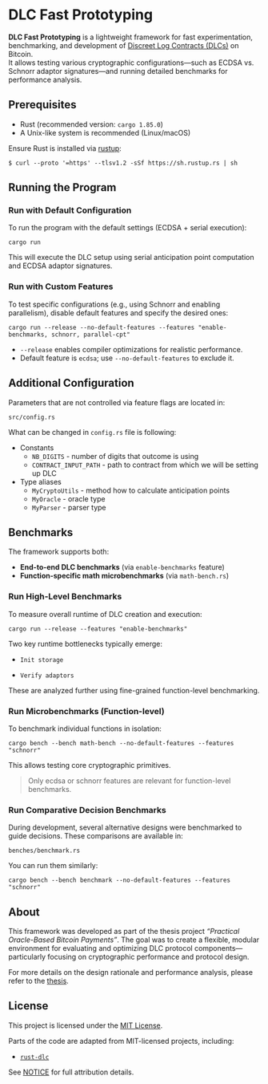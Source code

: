 # DLC Fast Prototyping

**DLC Fast Prototyping** is a lightweight framework for fast experimentation, benchmarking, and development of [Discreet Log Contracts (DLCs)](https://adiabat.github.io/dlc.pdf) on Bitcoin.  
It allows testing various cryptographic configurations—such as ECDSA vs. Schnorr adaptor signatures—and running detailed benchmarks for performance analysis.


## Prerequisites

- Rust (recommended version: `cargo 1.85.0`)
- A Unix-like system is recommended (Linux/macOS)

Ensure Rust is installed via [rustup](https://rustup.rs/):

```
$ curl --proto '=https' --tlsv1.2 -sSf https://sh.rustup.rs | sh
```


## Running the Program
### Run with Default Configuration
To run the program with the default settings (ECDSA + serial execution):
```
cargo run
```
This will execute the DLC setup using serial anticipation point computation and ECDSA adaptor signatures.

### Run with Custom Features
To test specific configurations (e.g., using Schnorr and enabling parallelism), disable default features and specify the desired ones:
```
cargo run --release --no-default-features --features "enable-benchmarks, schnorr, parallel-cpt"
```
- `--release` enables compiler optimizations for realistic performance.
- Default feature is `ecdsa`; use `--no-default-features` to exclude it.


## Additional Configuration
Parameters that are not controlled via feature flags are located in:
```
src/config.rs
```
What can be changed in `config.rs` file is following:
- Constants
    + `NB_DIGITS` - number of digits that outcome is using
    + `CONTRACT_INPUT_PATH` - path to contract from which we will be setting up DLC
- Type aliases
    + `MyCryptoUtils` - method how to calculate anticipation points
    + `MyOracle` - oracle type
    + `MyParser` - parser type


## Benchmarks
The framework supports both:
- **End-to-end DLC benchmarks** (via `enable-benchmarks` feature)
- **Function-specific math microbenchmarks** (via `math-bench.rs`)

### Run High-Level Benchmarks
To measure overall runtime of DLC creation and execution:
```
cargo run --release --features "enable-benchmarks"
```
Two key runtime bottlenecks typically emerge:

- `Init storage`

- `Verify adaptors`

These are analyzed further using fine-grained function-level benchmarking.

### Run Microbenchmarks (Function-level)

To benchmark individual functions in isolation:
```
cargo bench --bench math-bench --no-default-features --features "schnorr"
```
This allows testing core cryptographic primitives.

> Only ecdsa or schnorr features are relevant for function-level benchmarks.

### Run Comparative Decision Benchmarks

During development, several alternative designs were benchmarked to guide decisions. These comparisons are available in:
```
benches/benchmark.rs
```
You can run them similarly:
```
cargo bench --bench benchmark --no-default-features --features "schnorr"
```

## About

This framework was developed as part of the thesis project _“Practical Oracle-Based Bitcoin Payments”_.
The goal was to create a flexible, modular environment for evaluating and optimizing DLC protocol components—particularly focusing on cryptographic performance and protocol design.

For more details on the design rationale and performance analysis, please refer to the [thesis](https://google.com).

## License

This project is licensed under the [MIT License](LICENSE).

Parts of the code are adapted from MIT-licensed projects, including:
- [`rust-dlc`](https://github.com/p2pderivatives/rust-dlc)

See [NOTICE](NOTICE) for full attribution details.